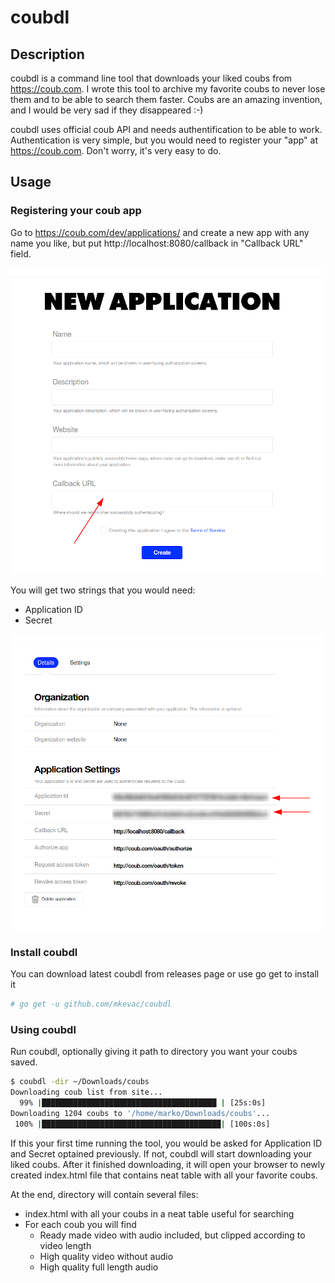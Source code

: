 # coubdl

## Description

coubdl is a command line tool that downloads your liked coubs from https://coub.com.
I wrote this tool to archive my favorite coubs to never lose them and to be able to search them faster.
Coubs are an amazing invention, and I would be very sad if they disappeared :-)

coubdl uses official coub API and needs authentification to be able to work. Authentication is very simple,
but you would need to register your "app" at https://coub.com. Don't worry, it's very easy to do.

## Usage

### Registering your coub app

Go to https://coub.com/dev/applications/ and create a new app with any name you like, but put
http://localhost:8080/callback in "Callback URL" field.

![New Application](newapplication.png)

You will get two strings that you would need:

* Application ID
* Secret

![Application Info](applicationinfo.png)

### Install coubdl

You can download latest coubdl from releases page or use go get to install it

```bash
# go get -u github.com/mkevac/coubdl
```

### Using coubdl

Run coubdl, optionally giving it path to directory you want your coubs saved.

```bash
$ coubdl -dir ~/Downloads/coubs
Downloading coub list from site...
  99% |███████████████████████████████████████ | [25s:0s]             
Downloading 1204 coubs to '/home/marko/Downloads/coubs'...
 100% |████████████████████████████████████████| [100s:0s]            
```

If this your first time running the tool, you would be asked for Application ID and Secret optained previously.
If not, coubdl will start downloading your liked coubs.
After it finished downloading, it will open your browser to newly created index.html file that contains neat table
with all your favorite coubs.

At the end, directory will contain several files:
* index.html with all your coubs in a neat table useful for searching
* For each coub you will find
  * Ready made video with audio included, but clipped according to video length
  * High quality video without audio
  * High quality full length audio